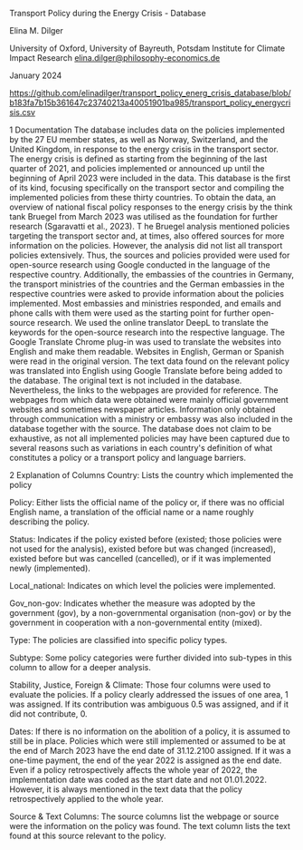 Transport Policy during the Energy Crisis - Database

Elina M. Dilger

University of Oxford, University of Bayreuth, Potsdam Institute for Climate Impact Research
elina.dilger@philosophy-economics.de

January 2024

https://github.com/elinadilger/transport_policy_energ_crisis_database/blob/b183fa7b15b361647c23740213a40051901ba985/transport_policy_energycrisis.csv


1	Documentation
The database includes data on the policies implemented by the 27 EU member states, as well as Norway, Switzerland, and the United Kingdom, in response to the energy crisis in the transport sector. 
The energy crisis is defined as starting from the beginning of the last quarter of 2021, and policies implemented or announced up until the beginning of April 2023 were included in the data. 
This database is the first of its kind, focusing specifically on the transport sector and compiling the implemented policies from these thirty countries. 
To obtain the data, an overview of national fiscal policy responses to the energy crisis by the think tank Bruegel from March 2023 was utilised as the foundation for further research (Sgaravatti et al., 2023). T
he Bruegel analysis mentioned policies targeting the transport sector and, at times, also offered sources for more information on the policies. However, the analysis did not list all transport policies extensively. 
Thus, the sources and policies provided were used for open-source research using Google conducted in the language of the respective country. 
Additionally, the embassies of the countries in Germany, the transport ministries of the countries and the German embassies in the respective countries were asked to provide information about the policies implemented. 
Most embassies and ministries responded, and emails and phone calls with them were used as the starting point for further open-source research. 
We used the online translator DeepL to translate the keywords for the open-source research into the respective language. 
The Google Translate Chrome plug-in was used to translate the websites into English and make them readable. 
Websites in English, German or Spanish were read in the original version. 
The text data found on the relevant policy was translated into English using Google Translate before being added to the database. 
The original text is not included in the database. Nevertheless, the links to the webpages are provided for reference. 
The webpages from which data were obtained were mainly official government websites and sometimes newspaper articles. 
Information only obtained through communication with a ministry or embassy was also included in the database together with the source. 
The database does not claim to be exhaustive, as not all implemented policies may have been captured due to several reasons such as variations in each country's definition of what constitutes a policy or a transport policy and language barriers. 


2	Explanation of Columns
Country: 
Lists the country which implemented the policy

Policy: 
Either lists the official name of the policy or, if there was no official English name, a translation of the official name or a name roughly describing the policy.

Status: 
Indicates if the policy existed before (existed; those policies were not used for the analysis), existed before but was changed (increased), existed before but was cancelled (cancelled), or if it was implemented newly (implemented).

Local_national: 
Indicates on which level the policies were implemented.

Gov_non-gov: 
Indicates whether the measure was adopted by the government (gov), by a non-governmental organisation (non-gov) or by the government in cooperation with a non-governmental entity (mixed).

Type: 
The policies are classified into specific policy types.

Subtype: 
Some policy categories were further divided into sub-types in this column to allow for a deeper analysis.

Stability, Justice, Foreign & Climate: 
Those four columns were used to evaluate the policies. If a policy clearly addressed the issues of one area, 1 was assigned. If its contribution was ambiguous 0.5 was assigned, and if it did not contribute, 0.

Dates: 
If there is no information on the abolition of a policy, it is assumed to still be in place. Policies which were still implemented or assumed to be at the end of March 2023 have the end date of 31.12.2100 assigned. If it was a one-time payment, the end of the year 2022 is assigned as the end date. Even if a policy retrospectively affects the whole year of 2022, the implementation date was coded as the start date and not 01.01.2022. However, it is always mentioned in the text data that the policy retrospectively applied to the whole year.

Source & Text Columns: 
The source columns list the webpage or source were the information on the policy was found. The text column lists the text found at this source relevant to the policy.

